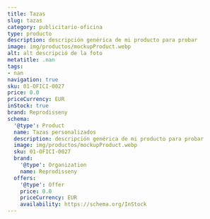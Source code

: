 ```yaml
---
title: Tazas
slug: tazas
category: publicitario-oficina
type: producto
description: descripción genérica de mi producto para probar
image: img/productos/mockupProduct.webp
alt: alt descripció de la foto
metatitle: .nan
tags:
- nan
navigation: true
sku: 01-OFICI-0027
price: 0.0
priceCurrency: EUR
inStock: true
brand: Reprodisseny
schema:
  '@type': Product
  name: Tazas personalizados
  description: descripción genérica de mi producto para probar
  image: img/productos/mockupProduct.webp
  sku: 01-OFICI-0027
  brand:
    '@type': Organization
    name: Reprodisseny
  offers:
    '@type': Offer
    price: 0.0
    priceCurrency: EUR
    availability: https://schema.org/InStock
---
```

